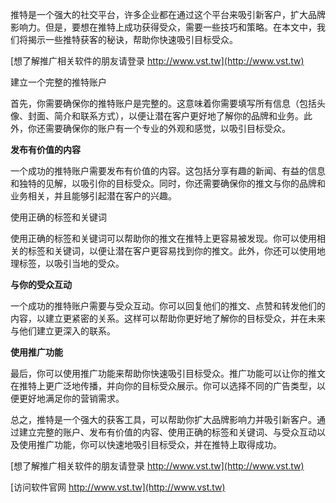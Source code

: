 推特是一个强大的社交平台，许多企业都在通过这个平台来吸引新客户，扩大品牌影响力。但是，要想在推特上成功获得受众，需要一些技巧和策略。在本文中，我们将揭示一些推特获客的秘诀，帮助你快速吸引目标受众。

[想了解推广相关软件的朋友请登录 http://www.vst.tw](http://www.vst.tw)

建立一个完整的推特账户

首先，你需要确保你的推特账户是完整的。这意味着你需要填写所有信息（包括头像、封面、简介和联系方式），以便让潜在客户更好地了解你的品牌和业务。此外，你还需要确保你的账户有一个专业的外观和感觉，以吸引目标受众。

**发布有价值的内容**

一个成功的推特账户需要发布有价值的内容。这包括分享有趣的新闻、有益的信息和独特的见解，以吸引你的目标受众。同时，你还需要确保你的推文与你的品牌和业务相关，并且能够引起潜在客户的兴趣。

使用正确的标签和关键词

使用正确的标签和关键词可以帮助你的推文在推特上更容易被发现。你可以使用相关的标签和关键词，以便让潜在客户更容易找到你的推文。此外，你还可以使用地理标签，以吸引当地的受众。

**与你的受众互动**

一个成功的推特账户需要与受众互动。你可以回复他们的推文、点赞和转发他们的内容，以建立更紧密的关系。这样可以帮助你更好地了解你的目标受众，并在未来与他们建立更深入的联系。

**使用推广功能**

最后，你可以使用推广功能来帮助你快速吸引目标受众。推广功能可以让你的推文在推特上更广泛地传播，并向你的目标受众展示。你可以选择不同的广告类型，以便更好地满足你的营销需求。

总之，推特是一个强大的获客工具，可以帮助你扩大品牌影响力并吸引新客户。通过建立完整的账户、发布有价值的内容、使用正确的标签和关键词、与受众互动以及使用推广功能，你可以快速地吸引目标受众，并在推特上取得成功。

[想了解推广相关软件的朋友请登录 http://www.vst.tw](http://www.vst.tw)


[访问软件官网 http://www.vst.tw](http://www.vst.tw)
